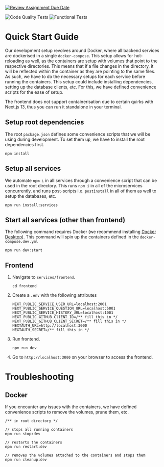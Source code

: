 [![Review Assignment Due Date](https://classroom.github.com/assets/deadline-readme-button-24ddc0f5d75046c5622901739e7c5dd533143b0c8e959d652212380cedb1ea36.svg)](https://classroom.github.com/a/UxpU_KWG)

![Code Quality Tests](https://github.com/CS3219-AY2324S1/ay2324s1-assignment-6-g38/actions/workflows/lint.yml/badge.svg)
![Functional Tests](https://github.com/CS3219-AY2324S1/ay2324s1-assignment-6-g38/actions/workflows/test.yml/badge.svg)

# Quick Start Guide
Our development setup revolves around Docker, where all backend services are dockerised in a single `docker-compose`. This setup allows for hot-reloading as well, as the containers are setup with volumes that point to the respective directories. This means that if a file changes in the directory, it will be reflected within the container as they are pointing to the same files. As such, we have to do the necessary setups for each service before running the containers. This setup could include installing dependencies, setting up the database clients, etc. For this, we have defined convenience scripts for the ease of setup.

The frontend does not support containerisation due to certain quirks with Next.js 13, thus you can run it standalone in your terminal.

## Setup root dependencies
The root `package.json` defines some convenience scripts that we will be using during development. To set them up, we have to install the root dependencies first.
```
npm install
```

## Setup all services
We automate `npm i` in all services through a convenience script that can be used in the root directory. This runs `npm i` in all of the microservices concurrently, and runs post-scripts i.e. `postinstall` in all of them as well to setup the databases, etc.
```
npm run install:services
```

## Start all services (other than frontend)
The following command requires Docker (we recommend installing [Docker Desktop](https://www.docker.com/products/docker-desktop/)). This command will spin up the containers defined in the `docker-compose.dev.yml`
```
npm run dev:start
```

## Frontend
1. Navigate to `services/frontend`.
   
   ```
   cd frontend
   ```
2. Create a `.env` with the following attributes
    ```
   NEXT_PUBLIC_SERVICE_USER_URL=localhost:2001
   NEXT_PUBLIC_SERVICE_QUESTION_URL=localhost:5001
   NEXT_PUBLIC_SERVICE_HISTORY_URL=localhost:1001
   NEXT_PUBLIC_GITHUB_ClIENT_ID=/** fill this in */
   NEXT_PUBLIC_GITHUB_CLIENT_SECRET=/** fill this in */
   NEXTAUTH_URL=http://localhost:3000
   NEXTAUTH_SECRET=/** fill this in */
    ```

3. Run frontend.
   ```
   npm run dev
   ```
4. Go to `http://localhost:3000` on your browser to access the frontend.

# Troubleshooting
## Docker
If you encounter any issues with the containers, we have defined convenience scripts to remove the volumes, prune them, etc.
```
/** in root directory */

// stops all running containers
npm run stop:dev

// restarts the containers
npm run restart:dev

// removes the volumes attached to the containers and stops them
npm run cleanup:dev
```
